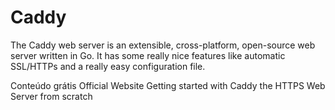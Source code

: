 # Caddy

The Caddy web server is an extensible, cross-platform, open-source web server written in Go. It has some really nice features like automatic SSL/HTTPs and a really easy configuration file.

<ResourceGroupTitle>Conteúdo grátis</ResourceGroupTitle>
<BadgeLink colorScheme='blue' badgeText='Official Website' href='https://caddyserver.com/'>Official Website</BadgeLink>
<BadgeLink badgeText='Watch' href='https://www.youtube.com/watch?v=t4naLFSlBpQ'>Getting started with Caddy the HTTPS Web Server from scratch</BadgeLink>
